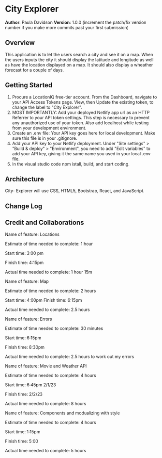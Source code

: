 # City Explorer

**Author**: Paula Davidson
**Version**: 1.0.0 (increment the patch/fix version number if you make more commits past your first submission)

## Overview

This application is to let the users search a city and see it on a map. When the users inputs the city it should display the latitude and longitude as well as have the location displayed on a map. It should also display a wheather forecast for a couple of days.

## Getting Started

1. Procure a LocationIQ free-tier account. From the Dashboard, navigate to your API Access Tokens page. View, then Update the existing token, to change the label to "City Explorer".
2. MOST IMPORTANTLY: Add your deployed Netlify app url as an HTTP Referrer to your API token settings. This step is necessary to prevent any unauthorized use of your token. Also add localhost while testing from your development environment.
3. Create an .env file: Your API key goes here for local development. Make sure this file is in your .gitignore.
4. Add your API key to your Netlify deployment. Under "Site settings" > "Build & deploy" > "Environment", you need to add "Edit variables" to add your API key, giving it the same name you used in your local .env file.
5. In the visual studio code npm istall, build, and start coding. 

## Architecture

City- Explorer will use CSS, HTML5, Bootstrap, React, and JavaScript.

## Change Log


## Credit and Collaborations
<!-- Give credit (and a link) to other people or resources that helped you build this application. -->

Name of feature: Locations

Estimate of time needed to complete: 1 hour

Start time: 3:00 pm

Finish time: 4:15pm

Actual time needed to complete: 1 hour 15m

Name of feature: Map

Estimate of time needed to complete: 2 hours

Start time: 4:00pm
Finish time: 6:15pm

Actual time needed to complete: 2.5 hours

Name of feature: Errors

Estimate of time needed to complete: 30 minutes

Start time: 6:15pm

Finish time: 8:30pm

Actual time needed to complete: 2.5 hours to work out my errors

Name of feature: Movie and Weather API

Estimate of time needed to complete: 4 hours

Start time: 6:45pm 2/1/23

Finish time: 2/2/23

Actual time needed to complete: 8 hours

Name of feature: Components and modualizing with style

Estimate of time needed to complete: 4 hours

Start time: 1:15pm

Finish time: 5:00

Actual time needed to complete: 5 hours
